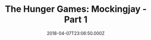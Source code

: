 ---
title: "The Hunger Games: Mockingjay - Part 1"
year: 2014
date: 2018-04-07T23:06:50.000Z
permalink: /almanac/movies/2018-04-08-the-hunger-games-mockingjay-part-1/index.html
rating: 3
---